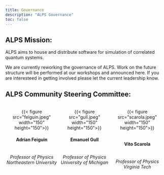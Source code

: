 ```yaml
---
title: Governance
description: "ALPS Governance"
toc: false
---
```


## ALPS Mission:

ALPS aims to house and distribute software for simulation of correlated quantum systems.

We are currently reworking the governance of ALPS. Work on the future structure will be performed at our workshops and announced here. If you are interesteed in getting involved please let the current leadership know.

## ALPS Community Steering Committee:

<br>

<style>
div.mycontainer {
  width:100%;
  overflow:auto;
}
div.mycontainer div {
  width: 33%;  
  float: left;
  display: inline-block;
  text-align: center;
}
h4 {
  display: inline-block;
}
</style>


<div class="mycontainer">

  <div>
    {{< figure src="feiguin.jpeg" width="150" height="150">}}
  </div>
  
  <div>
    {{< figure src="gull.jpeg" width="150" height="150">}}
  </div>
  
  <div>
    {{< figure src="scarola.jpeg" width="150" height="150">}}
  </div>
  
</div>

<div class="mycontainer">

  <div>
    <h4>Adrian Feiguin</h4>
    <h6>Professor of Physics<br>
    Northeastern University</h6>
  </div>
  
  <div>
    <h4>Emanuel Gull</h4>
    <h6>Professor of Physics<br>
    University of Michigan</h6>
  </div>
  
  <div>
    <p>
    <h4>Vito Scarola</h4>
    <h6>Professor of Physics<br>
    Virginia Tech</h6>
    </p>
  </div>
  
</div>

